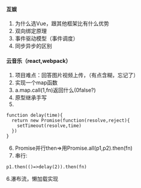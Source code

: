 #### 互娱
1. 为什么选Vue，跟其他框架比有什么优势
2. 双向绑定原理
3. 事件驱动模型（事件调度）
4. 同步异步的区别

#### 云音乐（react,webpack）
1. 项目难点：回答图片视频上传，（有点含糊，忘记了）
2. 实现一个map函数
3. a.map.call(1,fn)返回什么(0<undefined->false?)
4. 原型继承手写
5. 
```
function delay(time){
  return new Promise(function(resolve,reject){
    setTimeout(resolve,time)
  })
}
```
6. Promise并行then=>用Promise.all(p1,p2).then(fn)
7. 串行:
```
p1.then(()=>delay(2)).then(fn)
```
6.瀑布流，懒加载实现
